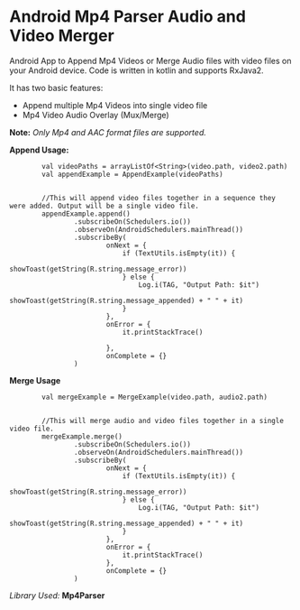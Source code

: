 # Android Mp4 Parser Audio and Video Merger
Android App to Append Mp4 Videos or Merge Audio files with video files on your Android device. Code is written in kotlin and supports RxJava2.

It has two basic features:

* Append multiple Mp4 Videos into single video file
* Mp4 Video Audio Overlay (Mux/Merge)

**Note:** _Only Mp4 and AAC format files are supported._

**Append Usage:**

            val videoPaths = arrayListOf<String>(video.path, video2.path)
            val appendExample = AppendExample(videoPaths)

            
            //This will append video files together in a sequence they were added. Output will be a single video file.
            appendExample.append()
                    .subscribeOn(Schedulers.io())
                    .observeOn(AndroidSchedulers.mainThread())
                    .subscribeBy(
                            onNext = {
                                if (TextUtils.isEmpty(it)) {
                                    showToast(getString(R.string.message_error))
                                } else {
                                    Log.i(TAG, "Output Path: $it")
                                    showToast(getString(R.string.message_appended) + " " + it)
                                }
                            },
                            onError = {
                                it.printStackTrace()

                            },
                            onComplete = {}
                    )


**Merge Usage**

            val mergeExample = MergeExample(video.path, audio2.path)

            
            //This will merge audio and video files together in a single video file.
            mergeExample.merge()
                    .subscribeOn(Schedulers.io())
                    .observeOn(AndroidSchedulers.mainThread())
                    .subscribeBy(
                            onNext = {
                                if (TextUtils.isEmpty(it)) {
                                    showToast(getString(R.string.message_error))
                                } else {
                                    Log.i(TAG, "Output Path: $it")
                                    showToast(getString(R.string.message_appended) + " " + it)
                                }
                            },
                            onError = {
                                it.printStackTrace()
                            },
                            onComplete = {}
                    )

*Library Used:*
**Mp4Parser**
